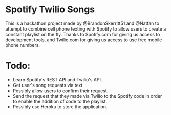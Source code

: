 # Spotify Twilio Songs
This is a hackathon project made by @BrandonSkerritt51 and @Natfan to attempt to combine cell phone texting with Spotify to allow users to create a constant playlist on the fly. Thanks to Spotify.com for giving us access to development tools, and Twilio.com for giving us access to use free mobile phone numbers.

# Todo:
* Learn Spotify's REST API and Twilio's API.
* Get user's song requests via text.
* Possibly allow users to confirm their request.
* Send the request that they made via Twilio to the Spotify code in order to enable the addition of code to the playlist.
* Possibly use Heroku to store the application.
